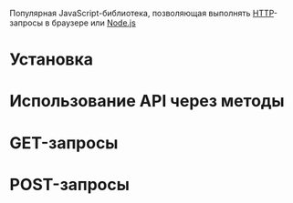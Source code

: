 Популярная JavaScript-библиотека, позволяющая выполнять [HTTP](HTTP.md)-запросы в браузере или [Node.js](Node.js.md)

# Установка
# Использование API через методы
# GET-запросы
# POST-запросы